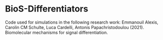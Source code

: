 # BioS-Differentiators
Code used for simulations in the following research work:
Emmanouil Alexis, Carolin CM Schulte, Luca Cardelli, Antonis Papachristodoulou (2021). Biomolecular mechanisms for signal differentiation.
